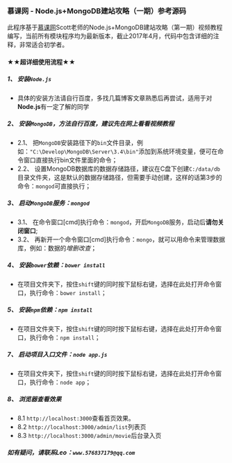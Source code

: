 ### 慕课网 - Node.js+MongoDB建站攻略（一期）参考源码


此程序基于[慕课网](http://www.imooc.com/learn/75)Scott老师的Node.js+MongoDB建站攻略（第一期）视频教程编写，当前所有模块程序均为最新版本，截止2017年4月，代码中包含详细的注释，非常适合初学者。

#### ★★超详细使用流程★★
##### 1、 **安装`Node.js`**
* 具体的安装方法请自行百度，多找几篇博客文章熟悉后再尝试，适用于对**Node.js**有一定了解的同学
##### 2、 **安装`MongoDB`**，方法自行百度，建议先在网上看看视频教程
* 2.1、 把`MongoDB`安装路径下的`bin`文件目录，例如：`"C:\Develop\MongoDB\Server\3.4\bin"`添加到系统环境变量，便可在命令窗口直接执行bin文件里面的命令；
* 2.2、 设置MongoDB数据库的数据存储路径，建议在C盘下创建`C:/data/db`目录文件夹，这是默认的数据存储路径，但需要手动创建，这样的话第3步的命令：`mongod`可直接执行；
##### 3、 启动`MongoDB`服务：`mongod`
* 3.1、 在命令窗口[cmd]执行命令：`mongod`，开启`MongoDB`服务，启动后**请勿关闭窗口**;
* 3.2、 再新开一个命令窗口[cmd]执行命令：`mongo`，就可以用命令来管理数据库，例如：数据的*增删改查*；
##### 4、 安装`bower`依赖：`bower install`
* 在项目文件夹下，按住`shift`键的同时按下鼠标右键，选择在此处打开命令窗口，执行命令：`bower install`；
##### 5、 安装`npm`依赖：`npm install`
* 在项目文件夹下，按住`shift`键的同时按下鼠标右键，选择在此处打开命令窗口，执行命令：`npm install`；
##### 7、 启动项目入口文件：`node app.js`
* 在项目文件夹下，按住`shift`键的同时按下鼠标右键，选择在此处打开命令窗口，执行命令：`node app`；
##### 8、 浏览器查看效果
* 8.1  `http://localhost:3000`查看首页效果。
* 8.2  `http://localhost:3000/admin/list`列表页
* 8.3  `http://localhost:3000/admin/movie`后台录入页
##### 如有疑问，请联系Leo：`www.576837179@qq.com`
